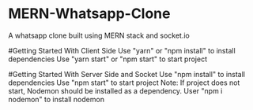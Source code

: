 # MERN-Whatsapp-Clone
A whatsapp clone built using MERN stack and socket.io

#Getting Started With Client Side
Use "yarn" or "npm install" to install dependencies
Use "yarn start" or "npm start" to start project

#Getting Started With Server Side and Socket
Use "npm install" to install dependencies
Use "npm start" to start project
Note: If project does not start, Nodemon should be installed as a dependency.
User "npm i nodemon" to install nodemon

